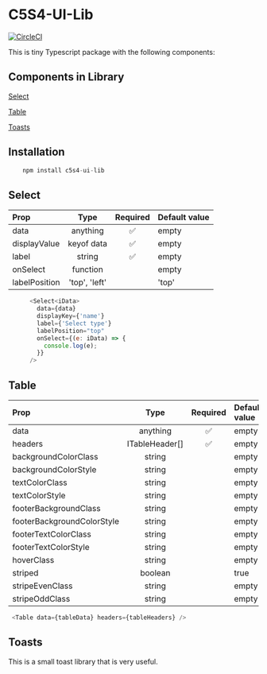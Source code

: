 # C5S4-UI-Lib
[![CircleCI](https://dl.circleci.com/status-badge/img/gh/C5m7b4/c5s4-ui-lib/tree/master.svg?style=svg)](https://dl.circleci.com/status-badge/redirect/gh/C5m7b4/c5s4-ui-lib/tree/master)


This is tiny Typescript package with the following components:
## Components in Library
[Select](#select)

[Table](#table)

[Toasts](#toasts)

## Installation
```js
    npm install c5s4-ui-lib
```


## Select
| Prop   | Type | Required | Default value |
| :------- | :------: | :-----: | :----- |
| data | anything | ✅ | empty |
| displayValue | keyof data | ✅ | empty |
| label | string | ✅ | empty |
| onSelect | function | | empty |
| labelPosition | 'top', 'left' | | 'top' |

```js
      <Select<iData>
        data={data}
        displayKey={'name'}
        label={'Select type'}
        labelPosition="top"
        onSelect={(e: iData) => {
          console.log(e);
        }}
      />
```


## Table
| Prop   | Type | Required | Default value |
| :------- | :------: | :-----: | :----- |
| data | anything | ✅ | empty |
| headers | ITableHeader[] | ✅ | empty |
| backgroundColorClass | string |  | empty |
| backgroundColorStyle | string | | empty |
| textColorClass | string | | empty |
| textColorStyle | string | | empty |
| footerBackgroundClass | string | | empty |
| footerBackgroundColorStyle | string | | empty |
| footerTextColorClass | string | | empty |
| footerTextColorStyle | string | | empty |
| hoverClass | string | | empty |
| striped | boolean | | true |
| stripeEvenClass | string | | empty |
| stripeOddClass | string | | empty |

```js
 <Table data={tableData} headers={tableHeaders} />
```


## Toasts
This is a small toast library that is very useful.
